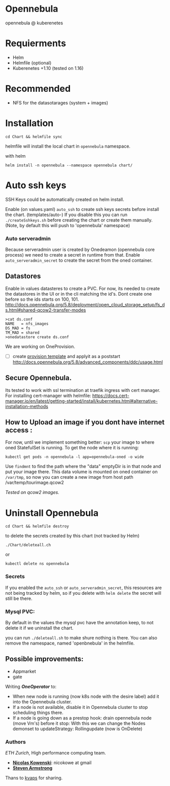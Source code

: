 # Opennebula
opennebula @ kuberenetes

# Requierments

* Helm
* Helmfile (optional)
* Kuberenetes +1.10 (tested on 1.16)

# Recommended

* NFS for the datasotarages (system + images)


# Installation

    cd Chart && helmfile sync

helmfile will install the local chart in `opennebula` namespace.

with helm

    helm install -n opennebula --namespace opennebula chart/

# Auto ssh keys

SSH Keys could be automatically created on helm install.

Enable (on values.yaml) `auto_ssh` to create ssh keys secrets before install the chart. (templates/auto-)
If you disable this you can run `./createSshkeys.sh` before creating the chart or create them manually.
(Note, by default this will push to 'opennebula' namespace)

### Auto serveradmin

Because serveradmin user is created  by Onedeamon (opennebula core process) we need to create a secret in runtime from that.
Enable `auto_serveradmin_secret` to create the secret from the oned container.

## Datastores

Enable in values datasteres to create a PVC.
For now, its needed to create the datastores in the UI or in the cli matching the id's. Dont create one before so the ids starts on 100, 101.
http://docs.opennebula.org/5.8/deployment/open_cloud_storage_setup/fs_ds.html#shared-qcow2-transfer-modes

```
>cat ds.conf
NAME   = nfs_images
DS_MAD = fs
TM_MAD = shared
>onedatastore create ds.conf
```


We are working on OneProvision.
- [ ] create [provision template](http://docs.opennebula.org/5.8/advanced_components/ddc/reference/provision/overview.html#ddc-provision-template) and applyit as a poststart
http://docs.opennebula.org/5.8/advanced_components/ddc/usage.html

## Secure Opennebula.

Its tested to work with ssl termination at traefik ingress with cert manager.
For installing cert-manager with helmfile: https://docs.cert-manager.io/en/latest/getting-started/install/kubernetes.html#alternative-installation-methods



## How to Upload an image if you dont have internet access :

For now, until we implement something better: `scp` your image to where oned StatefulSet is running.
To get the node where it is running:

    kubectl get pods -n opennebula -l app=opennebula-oned -o wide

Use `findmnt` to find the path where the "data" emptyDir is in that node and put your image there.
This data volume is mounted on oned container on `/var/tmp`, so now you can create a new image from host path /var/temp/tourimage.qcow2

*Tested on qcow2 images.*

# Uninstall Opennebula

    cd Chart && helmfile destroy

to delete the secrets created by this chart (not tracked by Helm)

    ./Chart/deleteall.ch
or

    kubectl delete ns opennebula



### Secrets

If you enabled the `auto_ssh` or `auto_serveradmin_secret`, this resources are not being tracked by helm, so if you delete with `helm delete` the secret will still be there.

### Mysql PVC:

By default in the values the mysql pvc have the annotation keep, to not delete it if we uninstall the chart.

you can run `./deleteall.sh` to make shure nothing is there. You can also remove the namespace, named 'openbnebula' in the helmfile.


## Possible improvements:

- Appmarket
- gate

Writing ***OneOperator*** to:
 * When new node is running (now k8s node with the desire label) add it into the Opennebula cluster.
 * If a node is not available, disable it in Opennebula cluster to stop scheduling things there.
 * If a node is going down as a prestop hook: drain opennebula node (move Vm's) before it stop: With this we can change the Nodes demonset to updateStrategy: Rollingupdate (now is OnDelete)



 ### Authors

 *ETH Zurich*, High performance computing team.

 * [**Nicolas Kowenski**](https://github.com/zakkg3): nicokowe at gmail
 * [**Steven Armstrong**](https://github.com/asteven)

 Thans to [kvaps](https://github.com/kvaps) for sharing.





